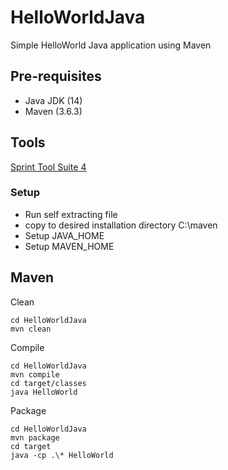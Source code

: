 # HelloWorldJava

Simple HelloWorld Java application using Maven

 ## Pre-requisites
 
 - Java JDK (14)
 - Maven (3.6.3)
 
 ## Tools
 
 [Sprint Tool Suite 4](https://spring.io/tools)
 
 ### Setup
 
 - Run self extracting file
 - copy to desired installation directory C:\maven
 - Setup JAVA_HOME
 - Setup MAVEN_HOME
 
 ## Maven
 
 Clean
 
 ```
 cd HelloWorldJava
 mvn clean
 ```
 
Compile
 
 ```
 cd HelloWorldJava
 mvn compile
 cd target/classes
 java HelloWorld
 ```
 
Package
 
 ```
 cd HelloWorldJava
 mvn package
 cd target
 java -cp .\* HelloWorld
 ``` 
 
 
  